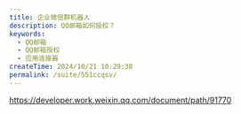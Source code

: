 ```yaml
---
title: 企业微信群机器人
description: QQ邮箱如何授权？
keywords:
  - QQ邮箱
  - QQ邮箱授权
  - 应用连接器
createTime: 2024/10/21 10:29:38
permalink: /suite/551ccqsv/
---
```



https://developer.work.weixin.qq.com/document/path/91770